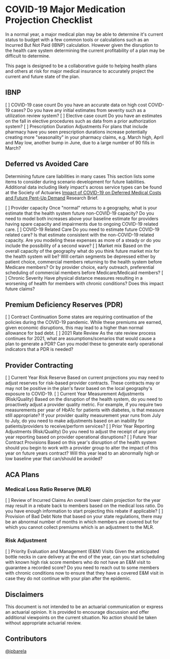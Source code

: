 # COVID-19 Major Medication Projection Checklist

In a normal year, a major medical plan may be able to determine it's current status to budget with a
few common tools or calculations such as an Incurred But Not Paid (IBNP) calculation. However given
the disruption to the health care system determining the current profitability of a plan may be
difficult to determine.

This page is designed to be a collaborative guide to helping health plans and others at risk for
major medical insurance to accurately project the current and future state of the plan.

## IBNP

[ ] COVID-19 case count
    Do you have an accurate data on high cost COVID-19 cases? Do you have any initial estimates
    from severity such as a utilization review system?
[ ] Elective case count
    Do you have an estimates on the fall in elective procedures such as data from a prior
    authorization system?
[ ] Prescription Duration Adjustments
    For plans that include pharmacy have you seen prescription durations increase potentially
    creating more "seasonality" in your pharmacy claims, e.g. March high, April and May low, another
    bump in June, due to a large number of 90 fills in March?

## Deferred vs Avoided Care

Determining future care liabilities in many cases This section lists some items to consider during
scenario development for future liabilities. Additional data including likely impact's across
service types can be found at the Society of Actuaries [Impact of COVID-19 on Deferred Medical Costs
 and Future Pent-Up
Demand](https://www.soa.org/resources/research-reports/2020/covid-19-deferred-medical-cost/)
Research Brief.

[ ] Provider capacity
    Once "normal" returns to a geography, what is your estimate that the health system future
    non-COVID-19 capacity? Do you need to model both increases above your baseline estimate for
    providers having spare capacity and impairments due to ongoing COVID-19 related care.
[ ] COVID-19 Related Care
    Do you need to estimate future COVID-19 related care? Is that estimate consistent with the
    non-COVID-19 related capacity. Are you modeling these expenses as more of a steady or do you
    include the possibility of a second wave?
[ ] Market mix
    Based on the overall capacity of the geography what do you think future market mix for the
    health system will be? Will certain segments be depressed either by patient choice, commercial
    members returning to the health system before Medicare members? Or by provider choice, early
    outreach, preferential scheduling of commercial members before Medicare/Medicaid members?
[ ] Chronic Severity
    Have physical distance measures resulting in a worsening of health for members with chronic
    conditions? Does this impact future claims?

## Premium Deficiency Reserves (PDR)

[ ] Contract Continuation
    Some states are requiring continuation of the policies during the COVID-19 pandemic. While these
    premiums are earned, given economic disruptions, this may lead to a higher than normal allowance
    for bad debt.
[ ] 2021 Rate Review
    As the rate review process continues for 2021, what are assumptions/scenarios that would cause
    a plan to generate a PDR? Can you model these to generate early operational indicators that a
    PDR is needed?

## Provider Contracting

[ ] Current Year Risk Reserve
    Based on current projections you may need to adjust reserves for risk-based provider contracts.
    These contracts may or may not be positive in the plan's favor based on the local geography's
    exposure to COVID-19.
[ ] Current Year Measurement Adjustments (Risk/Quality)
    Based on the disruption of the health system, do you need to proactively adjust a provider
    quality metric. For example, if you require two measurements per year of HbA1c for patients with
    diabetes, is that measure still appropriate? If your provider quality measurement year runs from
    July to July, do you need to make adjustments based on an inability for patients/providers to
    receive/perform services?
[ ] Prior Year Reporting Adjustments (Risk/Quality)
    Do you need to adjust the receipt of any prior year reporting based on provider operational disruptions?
[ ] Future Year Contract Provisions
    Based on this year's disruption of the health system should you begin to work with a provider
    group to alter the impact of this year on future years contract? Will this year lead to an
    abnormally high or low baseline year that can/should be avoided?

## ACA Plans

### Medical Loss Ratio Reserve (MLR)

[ ] Review of Incurred Claims
    An overall lower claim projection for the year may result in a rebate back to members based on
    the medical loss ratio. Do you have enough information to start projecting this rebate if
    applicable?
[ ] Provision of Bad Debt
    Note that based on your state regulations, there may be an abnormal number of months in which
    members are covered but for which you cannot collect premiums which is an adjustment to the MLR.

### Risk Adjustment

[ ] Priority Evaluation and Management (E&M) Visits
    Given the anticipated bottle necks in care delivery at the end of the year, can you start
    scheduling with known high risk score members who do not have an E&M visit to guarantee a
    recorded score? Do you need to reach out to some members with chronic conditions now to ensure
    that they have a covered E&M visit in case they do not continue with your plan after the
    epidemic.

## Disclaimers

This document is not intended to be an actuarial communication or express an actuarial opinion. It
is provided to encourage discussion and offer additional viewpoints on the current situation. No
action should be taken without appropriate actuarial review.

## Contributors

[@jpbarela](https://github.com/jpbarela)
